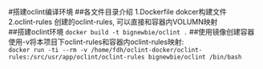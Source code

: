 #搭建oclint编译环境
##各文件目录介绍
1.Dockerfile dokcer构建文件<br>
2.oclint-rules 创建的oclint-rules, 可以直接和容器内VOLUMN映射<br>
##搭建oclint环境
`docker build -t bignewbie/oclint .`
##使用镜像创建容器
使用-v将本项目下oclint-rules和容器内oclint-rules映射:<br>
`docker run -ti --rm -v /home/fdh/oclint-docker/oclint-rules:/src/usr/app/oclint/oclint-rules bignewbie/oclint /bin/bash`
